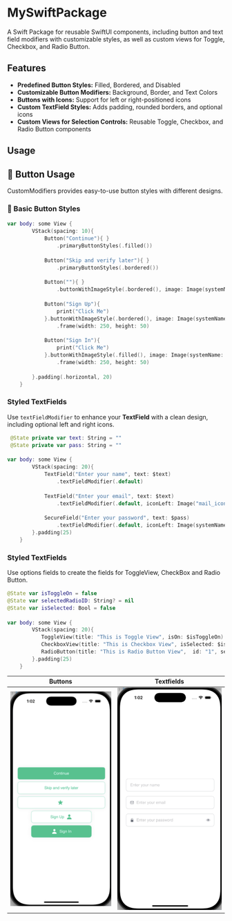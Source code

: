 # MySwiftPackage
A Swift Package for reusable SwiftUI components, including button and text field modifiers with customizable styles, as well as custom views for Toggle, Checkbox, and Radio Button.

## Features

- **Predefined Button Styles:** Filled, Bordered, and Disabled
- **Customizable Button Modifiers:** Background, Border, and Text Colors
- **Buttons with Icons:** Support for left or right-positioned icons
- **Custom TextField Styles:** Adds padding, rounded borders, and optional icons
- **Custom Views for Selection Controls:** Reusable Toggle, Checkbox, and Radio Button components





## Usage

## 📌 Button Usage

CustomModifiers provides easy-to-use button styles with different designs.

### 🚀 Basic Button Styles
```swift
var body: some View {
        VStack(spacing: 10){
            Button("Continue"){ }
                .primaryButtonStyles(.filled())
            
            Button("Skip and verify later"){ }
                .primaryButtonStyles(.bordered())
 
            Button(""){ }
                .buttonWithImageStyle(.bordered(), image: Image(systemName: "star.fill"))
            
            Button("Sign Up"){
                print("Click Me")
            }.buttonWithImageStyle(.bordered(), image: Image(systemName: "person.fill"), imagePosition: .right)
                .frame(width: 250, height: 50)
            
            Button("Sign In"){
                print("Click Me")
            }.buttonWithImageStyle(.filled(), image: Image(systemName: "person.fill"), imagePosition: .left)
                .frame(width: 250, height: 50)
            
        }.padding(.horizontal, 20)
    }
```


### Styled TextFields

Use `textFieldModifier` to enhance your **TextField** with a clean design, including optional left and right icons.

```swift
 @State private var text: String = ""
 @State private var pass: String = ""

var body: some View {
        VStack(spacing: 20){
            TextField("Enter your name", text: $text)
                .textFieldModifier(.default)
            
            TextField("Enter your email", text: $text)
                .textFieldModifier(.default, iconLeft: Image("mail_icon"))
            
            SecureField("Enter your password", text: $pass)
                .textFieldModifier(.default, iconLeft: Image(systemName: "lock.fill"), iconRight: Image(systemName: "eye"))
        }.padding(25)
    }
```

### Styled TextFields

Use options fields to create the fields for ToggleView, CheckBox and Radio Button.

```swift
@State var isToggleOn = false
@State var selectedRadioID: String? = nil
@State var isSelected: Bool = false

var body: some View {
        VStack(spacing: 20){
           ToggleView(title: "This is Toggle View", isOn: $isToggleOn)
           CheckboxView(title: "This is Checkbox View", isSelected: $isSelected)
           RadioButton(title: "This is Radio Button View",  id: "1", selectedID: $selectedRadioID)
        }.padding(25)
    }
```

| Buttons | Textfields |
|---------|------------|
| ![Buttons](./screenshots/buttons.png) | ![TextFields](./screenshots/textfield.png) | ![TextFields](./screenshots/optionfields.png) |

